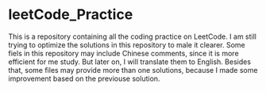 # leetCode_Practice
This is a repository containing all the coding practice on LeetCode.
I am still trying to optimize the solutions in this repository to male it clearer.
Some fiels in this repository may include Chinese comments, since it is more efficient for me study. But later on, I will translate them to English. Besides that, some files may provide more than one solutions, because I made some improvement based on the previouse solution. 

